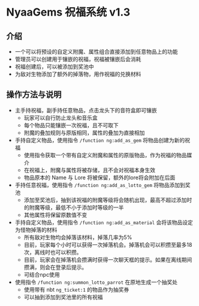 # NyaaGems 祝福系统 v1.3

## 介绍

- 一个可以将预设的自定义附魔、属性组合直接添加到任意物品上的功能
- 管理员可以创建用于镶嵌的祝福，祝福被镶嵌后会消耗
- 祝福创建后，可以被添加到奖池中
- 为敌对生物添加了额外的掉落物，用作祝福的兑换材料

## 操作方法与说明

- 主手持祝福，副手持任意物品，点击龙头下的音符盒即可镶嵌
    - 玩家可以自行防止龙头和音乐盒
    - 每个物品只能镶嵌一次祝福，且不可取下
    - 附魔的叠加规则与原版相同，属性的叠加为直接相加
- 手持自定义物品，使用指令 `/function ng:add_as_gem` 将物品创建为新的祝福
    - 使用指令获取一个带有自定义附魔和属性的原版物品，作为祝福的物品媒介
    - 在祝福上，附魔与属性将被存储，且不会对祝福本身生效
    - 物品原本的 Name 与 Lore 将被保留，额外的lore将会附加在后面
- 手持任意祝福，使用指令 `/function ng:add_as_lotto_gem` 将物品添加到奖池
    - 添加至奖池后，抽到该祝福的附魔等级将会随机出现，最高不超过添加时的附魔等级，最低不小于添加时等级的一半
    - 其他属性将保留原数值不变
- 手持自定义物品，使用指令 `/function ng:add_as_material` 会将该物品设定为怪物掉落的材料
    - 所有敌对生物均会掉落该材料，掉落几率为5%
    - 目前，玩家每个小时可以获得一次掉落机会。掉落机会可以积攒至最多18次，离线时也可以积攒。
    - 目前，玩家会在掉落机会攒满时获得一次聊天框的提示。如果在离线期间攒满，则会在登录后提示。
    - 可结合npc使用
- 使用指令 `/function ng:summon_lotto_parrot` 在原地生成一个抽奖处
    - 使用带有 nbt `ng_ticket:1` 的物品作为抽奖券
    - 可以抽到添加到奖池里的所有祝福